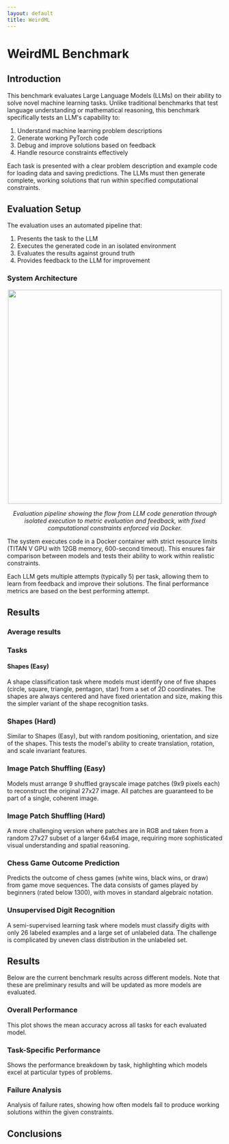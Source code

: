 ```yaml
---
layout: default
title: WeirdML
---
```



# WeirdML Benchmark

## Introduction

This benchmark evaluates Large Language Models (LLMs) on their ability to solve novel machine learning tasks. Unlike traditional benchmarks that test language understanding or mathematical reasoning, this benchmark specifically tests an LLM's capability to:
1. Understand machine learning problem descriptions
2. Generate working PyTorch code
3. Debug and improve solutions based on feedback
4. Handle resource constraints effectively

Each task is presented with a clear problem description and example code for loading data and saving predictions. The LLMs must then generate complete, working solutions that run within specified computational constraints.

## Evaluation Setup

The evaluation uses an automated pipeline that:
1. Presents the task to the LLM
2. Executes the generated code in an isolated environment
3. Evaluates the results against ground truth
4. Provides feedback to the LLM for improvement

### System Architecture
<div style="text-align: center">
    <img src="../images/evaluation_setup_diagram.png" width="500"/>
    <p><em>Evaluation pipeline showing the flow from LLM code generation through isolated execution to metric evaluation and feedback, with fixed computational constraints enforced via Docker.</em></p>
</div>
The system executes code in a Docker container with strict resource limits (TITAN V GPU with 12GB memory, 600-second timeout). This ensures fair comparison between models and tests their ability to work within realistic constraints.

Each LLM gets multiple attempts (typically 5) per task, allowing them to learn from feedback and improve their solutions. The final performance metrics are based on the best performing attempt.

## Results

### Average results

### Tasks

#### Shapes (Easy)
A shape classification task where models must identify one of five shapes (circle, square, triangle, pentagon, star) from a set of 2D coordinates. The shapes are always centered and have fixed orientation and size, making this the simpler variant of the shape recognition tasks.

### Shapes (Hard)
Similar to Shapes (Easy), but with random positioning, orientation, and size of the shapes. This tests the model's ability to create translation, rotation, and scale invariant features.

### Image Patch Shuffling (Easy)
Models must arrange 9 shuffled grayscale image patches (9x9 pixels each) to reconstruct the original 27x27 image. All patches are guaranteed to be part of a single, coherent image.

### Image Patch Shuffling (Hard)
A more challenging version where patches are in RGB and taken from a random 27x27 subset of a larger 64x64 image, requiring more sophisticated visual understanding and spatial reasoning.

### Chess Game Outcome Prediction
Predicts the outcome of chess games (white wins, black wins, or draw) from game move sequences. The data consists of games played by beginners (rated below 1300), with moves in standard algebraic notation.

### Unsupervised Digit Recognition
A semi-supervised learning task where models must classify digits with only 26 labeled examples and a large set of unlabeled data. The challenge is complicated by uneven class distribution in the unlabeled set.

## Results

Below are the current benchmark results across different models. Note that these are preliminary results and will be updated as more models are evaluated.

### Overall Performance



This plot shows the mean accuracy across all tasks for each evaluated model.

### Task-Specific Performance



Shows the performance breakdown by task, highlighting which models excel at particular types of problems.

### Failure Analysis



Analysis of failure rates, showing how often models fail to produce working solutions within the given constraints.

## Conclusions
